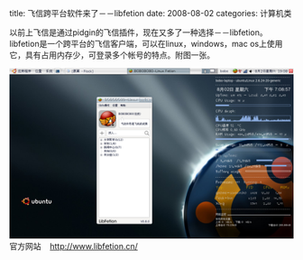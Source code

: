 title: 飞信跨平台软件来了－－libfetion
date: 2008-08-02
categories: 计算机类

以前上飞信是通过pidgin的飞信插件，现在又多了一种选择－－libfetion。libfetion是一个跨平台的飞信客户端，可以在linux，windows，mac os上使用它，具有占用内存少，可登录多个帐号的特点。附图一张。  

[![](images/dce9edf2f9d0ed04b17ec5e7.jpg)](http://hiphotos.baidu.com/bobobo80/pic/item/dce9edf2f9d0ed04b17ec5e7.jpg)  
官方网站    http://www.libfetion.cn/
